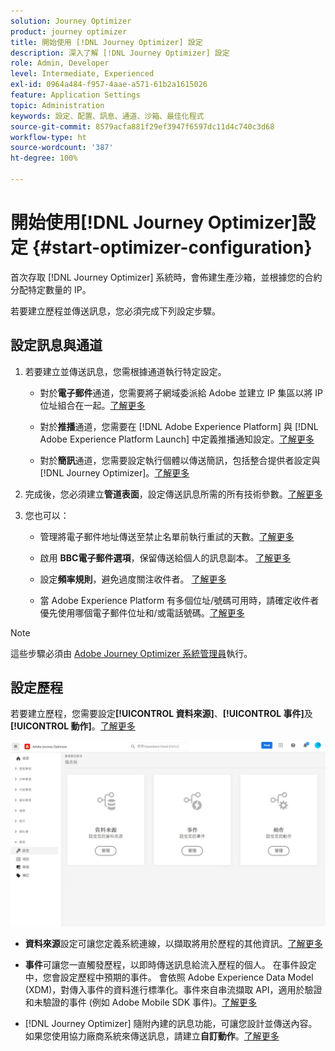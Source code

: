 ```yaml
---
solution: Journey Optimizer
product: journey optimizer
title: 開始使用 [!DNL Journey Optimizer] 設定
description: 深入了解 [!DNL Journey Optimizer] 設定
role: Admin, Developer
level: Intermediate, Experienced
exl-id: 0964a484-f957-4aae-a571-61b2a1615026
feature: Application Settings
topic: Administration
keywords: 設定、配置、訊息、通道、沙箱、最佳化程式
source-git-commit: 8579acfa881f29ef3947f6597dc11d4c740c3d68
workflow-type: ht
source-wordcount: '387'
ht-degree: 100%

---
```



# 開始使用[!DNL Journey Optimizer]設定 {#start-optimizer-configuration}

首次存取 [!DNL Journey Optimizer] 系統時，會佈建生產沙箱，並根據您的合約分配特定數量的 IP。

若要建立歷程並傳送訊息，您必須完成下列設定步驟。

## 設定訊息與通道

1. 若要建立並傳送訊息，您需根據通道執行特定設定。

   * 對於&#x200B;**電子郵件**&#x200B;通道，您需要將子網域委派給 Adobe 並建立 IP 集區以將 IP 位址組合在一起。[了解更多](../email/get-started-email-config.md)

   * 對於&#x200B;**推播**&#x200B;通道，您需要在 [!DNL Adobe Experience Platform] 與 [!DNL Adobe Experience Platform Launch] 中定義推播通知設定。[了解更多](../push/push-configuration.md)

   * 對於&#x200B;**簡訊**&#x200B;通道，您需要設定執行個體以傳送簡訊，包括整合提供者設定與 [!DNL Journey Optimizer]。[了解更多](../sms/sms-configuration.md)

1. 完成後，您必須建立&#x200B;**管道表面**，設定傳送訊息所需的所有技術參數。[了解更多](channel-surfaces.md)

1. 您也可以：

   * 管理將電子郵件地址傳送至禁止名單前執行重試的天數。[了解更多](manage-suppression-list.md)

   * 啟用 **BBC電子郵件選項**，保留傳送給個人的訊息副本。 [了解更多](archiving-support.md#enable-bcc)

   * 設定&#x200B;**頻率規則**，避免過度關注收件者。 [了解更多](frequency-rules.md)

   * 當 Adobe Experience Platform 有多個位址/號碼可用時，請確定收件者優先使用哪個電子郵件位址和/或電話號碼。[了解更多](primary-email-addresses.md)

<!--* Understand the push notification flow. [Learn more](../push/push-gs.md)-->

>[!NOTE]
>
>這些步驟必須由 [Adobe Journey Optimizer 系統管理員](../start/path/administrator.md)執行。

## 設定歷程

若要建立歷程，您需要設定&#x200B;**[!UICONTROL 資料來源]**、**[!UICONTROL 事件]**&#x200B;及&#x200B;**[!UICONTROL 動作]**。[了解更多](about-data-sources-events-actions.md)

![](assets/admin-menu.png)

* **資料來源**&#x200B;設定可讓您定義系統連線，以擷取將用於歷程的其他資訊。[了解更多](../datasource/about-data-sources.md)

* **事件**&#x200B;可讓您一直觸發歷程，以即時傳送訊息給流入歷程的個人。 在事件設定中，您會設定歷程中預期的事件。 會依照 Adobe Experience Data Model (XDM)，對傳入事件的資料進行標準化。事件來自串流擷取 API，適用於驗證和未驗證的事件 (例如 Adobe Mobile SDK 事件)。[了解更多](../event/about-events.md)

* [!DNL Journey Optimizer] 隨附內建的訊息功能，可讓您設計並傳送內容。 如果您使用協力廠商系統來傳送訊息，請建立&#x200B;**自訂動作**。[了解更多](../action/action.md)
